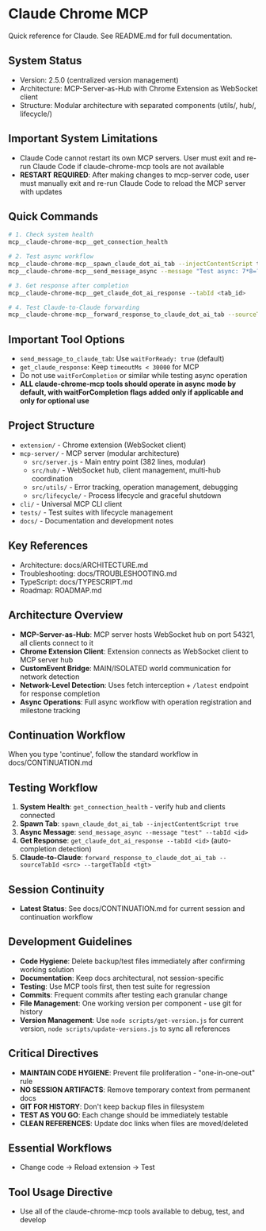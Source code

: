 # Claude Chrome MCP

Quick reference for Claude. See README.md for full documentation.

## System Status
- Version: 2.5.0 (centralized version management)
- Architecture: MCP-Server-as-Hub with Chrome Extension as WebSocket client
- Structure: Modular architecture with separated components (utils/, hub/, lifecycle/)

## Important System Limitations
- Claude Code cannot restart its own MCP servers. User must exit and re-run Claude Code if claude-chrome-mcp tools are not available
- **RESTART REQUIRED**: After making changes to mcp-server code, user must manually exit and re-run Claude Code to reload the MCP server with updates

## Quick Commands
```bash
# 1. Check system health
mcp__claude-chrome-mcp__get_connection_health

# 2. Test async workflow
mcp__claude-chrome-mcp__spawn_claude_dot_ai_tab --injectContentScript true
mcp__claude-chrome-mcp__send_message_async --message "Test async: 7*8=?" --tabId <tab_id>

# 3. Get response after completion
mcp__claude-chrome-mcp__get_claude_dot_ai_response --tabId <tab_id>

# 4. Test Claude-to-Claude forwarding
mcp__claude-chrome-mcp__forward_response_to_claude_dot_ai_tab --sourceTabId <source> --targetTabId <target>
```

## Important Tool Options
- `send_message_to_claude_tab`: Use `waitForReady: true` (default)
- `get_claude_response`: Keep `timeoutMs < 30000` for MCP
- Do not use `waitForCompletion` or similar while testing async operation
- **ALL claude-chrome-mcp tools should operate in async mode by default, with waitForCompletion flags added only if applicable and only for optional use**

## Project Structure
- `extension/` - Chrome extension (WebSocket client)
- `mcp-server/` - MCP server (modular architecture)
  - `src/server.js` - Main entry point (382 lines, modular)
  - `src/hub/` - WebSocket hub, client management, multi-hub coordination
  - `src/utils/` - Error tracking, operation management, debugging
  - `src/lifecycle/` - Process lifecycle and graceful shutdown
- `cli/` - Universal MCP CLI client
- `tests/` - Test suites with lifecycle management
- `docs/` - Documentation and development notes

## Key References
- Architecture: docs/ARCHITECTURE.md
- Troubleshooting: docs/TROUBLESHOOTING.md
- TypeScript: docs/TYPESCRIPT.md
- Roadmap: ROADMAP.md

## Architecture Overview
- **MCP-Server-as-Hub**: MCP server hosts WebSocket hub on port 54321, all clients connect to it
- **Chrome Extension Client**: Extension connects as WebSocket client to MCP server hub
- **CustomEvent Bridge**: MAIN/ISOLATED world communication for network detection
- **Network-Level Detection**: Uses fetch interception + `/latest` endpoint for response completion
- **Async Operations**: Full async workflow with operation registration and milestone tracking

## Continuation Workflow  
When you type 'continue', follow the standard workflow in docs/CONTINUATION.md

## Testing Workflow
1. **System Health**: `get_connection_health` - verify hub and clients connected
2. **Spawn Tab**: `spawn_claude_dot_ai_tab --injectContentScript true` 
3. **Async Message**: `send_message_async --message "test" --tabId <id>`
4. **Get Response**: `get_claude_dot_ai_response --tabId <id>` (auto-completion detection)
5. **Claude-to-Claude**: `forward_response_to_claude_dot_ai_tab --sourceTabId <src> --targetTabId <tgt>`

## Session Continuity
- **Latest Status**: See docs/CONTINUATION.md for current session and continuation workflow

## Development Guidelines
- **Code Hygiene**: Delete backup/test files immediately after confirming working solution
- **Documentation**: Keep docs architectural, not session-specific
- **Testing**: Use MCP tools first, then test suite for regression
- **Commits**: Frequent commits after testing each granular change
- **File Management**: One working version per component - use git for history
- **Version Management**: Use `node scripts/get-version.js` for current version, `node scripts/update-versions.js` to sync all references

## Critical Directives
- **MAINTAIN CODE HYGIENE**: Prevent file proliferation - "one-in-one-out" rule
- **NO SESSION ARTIFACTS**: Remove temporary context from permanent docs  
- **GIT FOR HISTORY**: Don't keep backup files in filesystem
- **TEST AS YOU GO**: Each change should be immediately testable
- **CLEAN REFERENCES**: Update doc links when files are moved/deleted

## Essential Workflows
- Change code → Reload extension → Test

## Tool Usage Directive
- Use all of the claude-chrome-mcp tools available to debug, test, and develop
